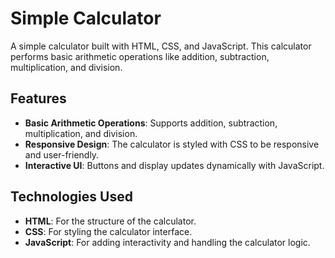 # Simple Calculator

A simple calculator built with HTML, CSS, and JavaScript. This calculator performs basic arithmetic operations like addition, subtraction, multiplication, and division.

## Features

- **Basic Arithmetic Operations**: Supports addition, subtraction, multiplication, and division.
- **Responsive Design**: The calculator is styled with CSS to be responsive and user-friendly.
- **Interactive UI**: Buttons and display updates dynamically with JavaScript.

## Technologies Used

- **HTML**: For the structure of the calculator.
- **CSS**: For styling the calculator interface.
- **JavaScript**: For adding interactivity and handling the calculator logic.
